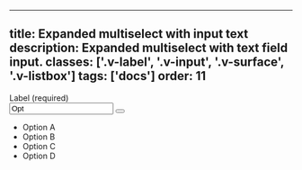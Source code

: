<!--
 *              Copyright (c) 2025 Visa, Inc.
 *
 * Licensed under the Apache License, Version 2.0 (the "License");
 * you may not use this file except in compliance with the License.
 * You may obtain a copy of the License at
 *
 *         http://www.apache.org/licenses/LICENSE-2.0
 *
 * Unless required by applicable law or agreed to in writing, software
 * distributed under the License is distributed on an "AS IS" BASIS,
 * WITHOUT WARRANTIES OR CONDITIONS OF ANY KIND, either express or implied.
 * See the License for the specific language governing permissions and
 * limitations under the License.
 *
 -->
---
title: Expanded multiselect with input text
description: Expanded multiselect with text field input.
classes: ['.v-label', '.v-input', '.v-surface', '.v-listbox']
tags: ['docs']
order: 11
---

<div class="v-combobox">
  <div class="v-dropdown v-flex v-flex-col v-gap-4">
    <label class="v-label" for="multiselect-expanded-with-text" id="multiselect-expanded-with-text-label">
      Label (required)
    </label>
    <div class="v-input-container v-surface v-flex-row v-py-3 v-pl-3 v-pr-6">
      <input aria-autocomplete="list" aria-controls="multiselect-expanded-with-text-listbox" aria-expanded="true" aria-haspopup="listbox" aria-owns="multiselect-expanded-with-text-listbox" autocomplete="off" class="v-input" id="multiselect-expanded-with-text" name="multiselect-expanded-with-text" role="combobox" type="text" value="Opt"/>
      <button aria-controls="multiselect-expanded-with-text-listbox" aria-expanded="true" aria-haspopup="listbox" aria-labelledby="multiselect-expanded-with-text-label" aria-owns="multiselect-expanded-with-text-listbox" class="v-button v-button-icon v-button-tertiary v-button-small" type="button" tabindex="-1">
        <svg aria-hidden="true" class="v-icon v-icon-visa v-icon-tiny" focusable="false" viewbox="0 0 16 16">
          <use href="#visa-chevron-up-tiny">
          </use>
        </svg>
      </button>
      </div>
    </div>
    <div class="v-surface v-dropdown-menu v-elevation-xlarge">
      <ul aria-labelledby="multiselect-expanded-with-text-label" class="v-listbox" id="multiselect-expanded-with-text-listbox" role="listbox">
        <li class="v-listbox-item" aria-selected="false" role="option">
          <span class="v-checkbox v-flex-shrink-0"></span>
            Option A
        </li>
        <li class="v-listbox-item" aria-selected="false" role="option">
          <span class="v-checkbox v-flex-shrink-0"></span>
            Option B
        </li>
        <li class="v-listbox-item" aria-selected="false" role="option">
          <span class="v-checkbox v-flex-shrink-0"></span>
            Option C
        </li>
        <li class="v-listbox-item" aria-selected="false" role="option">
          <span class="v-checkbox v-flex-shrink-0"></span>
            Option D
        </li>
      </ul>
    </div>
  </div>
</div>
